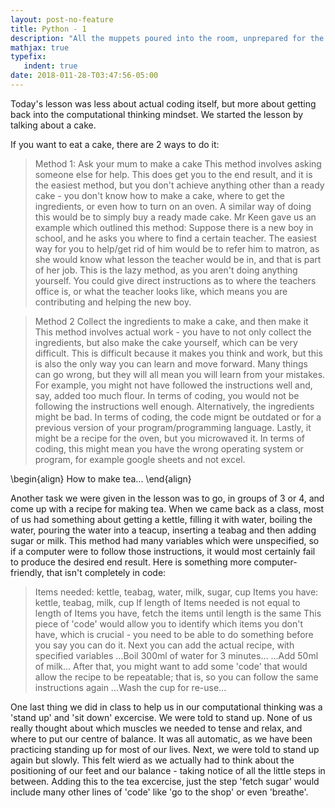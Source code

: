 ```yaml
---
layout: post-no-feature
title: Python - 1
description: "All the muppets poured into the room, unprepared for the wonders that awaited them..."
mathjax: true
typefix:
   indent: true
date: 2018-011-28-T03:47:56-05:00
---
```


Today's lesson was less about actual coding itself, but more about getting back into the computational thinking mindset. We started the lesson by talking about a cake.

If you want to eat a cake, there are 2 ways to do it:

>Method 1:
>Ask your mum to make a cake
This method involves asking someone else for help. This does get you to the end result, and it is the easiest method, but you don't achieve anything other than a ready cake - you don't know how to make a cake, where to get the ingredients, or even how to turn on an oven. A similar way of doing this would be to simply buy a ready made cake. Mr Keen gave us an example which outlined this method:
>Suppose there is a new boy in school, and he asks you where to find a certain teacher. The easiest way for you to help/get rid of him would be to refer him to matron, as she would know what lesson the teacher would be in, and that is part of her job. This is the lazy method, as you aren't doing anything yourself. You could give direct instructions as to where the teachers office is, or what the teacher looks like, which means you are contributing and helping the new boy.

>Method 2
>Collect the ingredients to make a cake, and then make it
This method involves actual work - you have to not only collect the ingredients, but also make the cake yourself, which can be very difficult. This is difficult because it makes you think and work, but this is also the only way you can learn and move forward. Many things can go wrong, but they will all mean you will learn from your mistakes. For example, you might not have followed the instructions well and, say, added too much flour. In terms of coding, you would not be following the instructions well enough. Alternatively, the ingredients might be bad. In terms of coding, the code mignt be outdated or for a previous version of your program/programming language. Lastly, it might be a recipe for the oven, but you microwaved it. In terms of coding, this might mean you have the wrong operating system or program, for example google sheets and not excel.

\begin{align}
	How to make tea...
\end{align}

Another task we were given in the lesson was to go, in groups of 3 or 4, and come up with a recipe for making tea.
When we came back as a class, most of us had something about getting a kettle, filling it with water, boiling the water, pouring the water into a teacup, inserting a teabag and then adding sugar or milk. This method had many variables which were unspecified, so if a computer were to follow those instructions, it would most certainly fail to produce the desired end result.
Here is something more computer-friendly, that isn't completely in code:
>Items needed: kettle, teabag, water, milk, sugar, cup
>Items you have: kettle, teabag, milk, cup
>If length of Items needed is not equal to length of Items you have, fetch the items until length is the same
This piece of 'code' would allow you to identify which items you don't have, which is crucial - you need to be able to do something before you say you can do it. Next you can add the actual recipe, with specified variables
>...Boil 300ml of water for 3 minutes...
>...Add 50ml of milk...
After that, you might want to add some 'code' that would allow the recipe to be repeatable; that is, so you can follow the same instructions again
>...Wash the cup for re-use...

One last thing we did in class to help us in our computational thinking was a 'stand up' and 'sit down' excercise.
We were told to stand up. None of us really thought about which muscles we needed to tense and relax, and where to put our centre of balance. It was all automatic, as we have been practicing standing up for most of our lives.
Next, we were told to stand up again but slowly. This felt wierd as we actually had to think about the positioning of our feet and our balance - taking notice of all the little steps in between.
Adding this to the tea excercise, just the step 'fetch sugar' would include many other lines of 'code' like 'go to the shop' or even 'breathe'.
